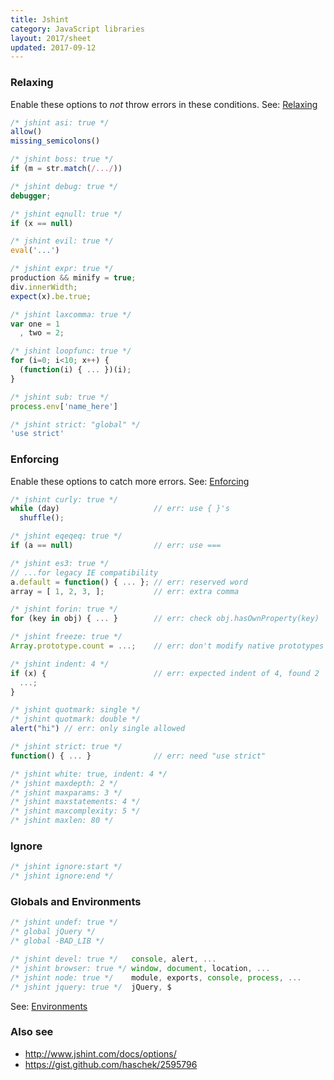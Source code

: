```yaml
---
title: Jshint
category: JavaScript libraries
layout: 2017/sheet
updated: 2017-09-12
---
```


### Relaxing

Enable these options to _not_ throw errors in these conditions.
See: [Relaxing](http://www.jshint.com/docs/options/#relaxing-options)

<!-- {.-setup} -->

```js
/* jshint asi: true */
allow()
missing_semicolons()
```

```js
/* jshint boss: true */
if (m = str.match(/.../))
```

<!-- pretiter-ignore -->
```js
/* jshint debug: true */
debugger;
```

```js
/* jshint eqnull: true */
if (x == null)
```

```js
/* jshint evil: true */
eval('...')
```

```js
/* jshint expr: true */
production && minify = true;
div.innerWidth;
expect(x).be.true;
```

<!-- prettier-ignore -->
```js
/* jshint laxcomma: true */
var one = 1
  , two = 2;
```

```js
/* jshint loopfunc: true */
for (i=0; i<10; x++) {
  (function(i) { ... })(i);
}
```

```js
/* jshint sub: true */
process.env['name_here']
```

```js
/* jshint strict: "global" */
'use strict'
```

### Enforcing

Enable these options to catch more errors.
See: [Enforcing](http://www.jshint.com/docs/options/#enforcing-options)

<!-- {.-setup} -->

<!-- prettier-ignore -->
```js
/* jshint curly: true */
while (day)                     // err: use { }'s
  shuffle();
```

<!-- prettier-ignore -->
```js
/* jshint eqeqeq: true */
if (a == null)                  // err: use ===
```

<!-- prettier-ignore -->
```js
/* jshint es3: true */
// ...for legacy IE compatibility
a.default = function() { ... }; // err: reserved word
array = [ 1, 2, 3, ];           // err: extra comma
```

<!-- prettier-ignore -->
```js
/* jshint forin: true */
for (key in obj) { ... }        // err: check obj.hasOwnProperty(key)
```

<!-- prettier-ignore -->
```js
/* jshint freeze: true */
Array.prototype.count = ...;    // err: don't modify native prototypes
```

<!-- prettier-ignore -->
```js
/* jshint indent: 4 */
if (x) {                        // err: expected indent of 4, found 2
  ...;
}
```

<!-- prettier-ignore -->
```js
/* jshint quotmark: single */
/* jshint quotmark: double */
alert("hi") // err: only single allowed
```

<!-- prettier-ignore -->
```js
/* jshint strict: true */
function() { ... }              // err: need "use strict"
```

```js
/* jshint white: true, indent: 4 */
/* jshint maxdepth: 2 */
/* jshint maxparams: 3 */
/* jshint maxstatements: 4 */
/* jshint maxcomplexity: 5 */
/* jshint maxlen: 80 */
```

### Ignore

```js
/* jshint ignore:start */
/* jshint ignore:end */
```

### Globals and Environments

```js
/* jshint undef: true */
/* global jQuery */
/* global -BAD_LIB */
```

```js
/* jshint devel: true */   console, alert, ...
/* jshint browser: true */ window, document, location, ...
/* jshint node: true */    module, exports, console, process, ...
/* jshint jquery: true */  jQuery, $
```

See: [Environments](http://www.jshint.com/docs/options/#environments)

### Also see

* <http://www.jshint.com/docs/options/>
* <https://gist.github.com/haschek/2595796>
